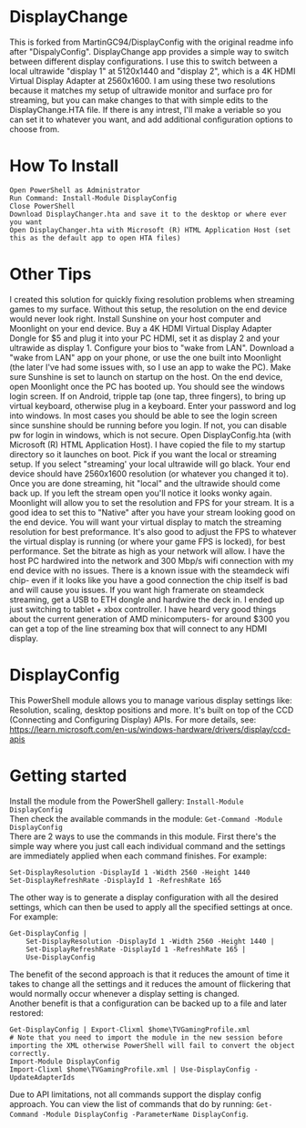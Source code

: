 # DisplayChange
This is forked from MartinGC94/DisplayConfig with the original readme info after "DispalyConfig".
DisplayChange app provides a simple way to switch between different display configurations. 
I use this to switch between a local ultrawide "display 1" at 5120x1440 and "display 2", which is a 4K HDMI Virtual Display Adapter at 2560x1600.
I am using these two resolutions because it matches my setup of ultrawide monitor and surface pro for streaming, but you can make changes to that with simple edits to the DisplayChange.HTA file.
If there is any intrest, I'll make a veriable so you can set it to whatever you want, and add additional configuration options to choose from. 

# How To Install 
```
Open PowerShell as Administrator 
Run Command: Install-Module DisplayConfig
Close PowerShell
Download DisplayChanger.hta and save it to the desktop or where ever you want
Open DisplayChanger.hta with Microsoft (R) HTML Application Host (set this as the default app to open HTA files)
```

# Other Tips 
I created this solution for quickly fixing resolution problems when streaming games to my surface. Without this setup, the resolution on the end device would never look right. 
Install Sunshine on your host computer and Moonlight on your end device. 
Buy a 4K HDMI Virtual Display Adapter Dongle for $5 and plug it into your PC HDMI, set it as display 2 and your ultrawide as display 1.
Configure your bios to "wake from LAN". 
Download a "wake from LAN" app on your phone, or use the one built into Moonlight (the later I've had some issues with, so I use an app to wake the PC). 
Make sure Sunshine is set to launch on startup on the host.
On the end device, open Moonlight once the PC has booted up. You should see the windows login screen. If on Android, tripple tap (one tap, three fingers), to bring up virtual keyboard, otherwise plug in a keyboard. Enter your password and log into windows. In most cases you should be able to see the login screen since sunshine should be running before you login. If not, you can disable pw for login in windows, which is not secure. 
Open DisplayConfig.hta (with Microsoft (R) HTML Application Host). I have copied the file to my startup directory so it launches on boot.
Pick if you want the local or streaming setup. If you select "streaming' your local ultrawide will go black. Your end device should have 2560x1600 resolution (or whatever you changed it to). Once you are done streaming, hit "local" and the ultrawide should come back up. If you left the stream open you'll notice it looks wonky again. 
Moonlight will allow you to set the resolution and FPS for your stream. It is a good idea to set this to "Native" after you have your stream looking good on the end device. You will want your virtual display to match the streaming resolution for best preformance. It's also good to adjust the FPS to whatever the virtual display is running (or where your game FPS is locked), for best performance. Set the bitrate as high as your network will allow. I have the host PC hardwired into the network and 300 Mbp/s wifi connection with my end device with no issues.
There is a known issue with the steamdeck wifi chip- even if it looks like you have a good connection the chip itself is bad and will cause you issues. If you want high framerate on steamdeck streaming, get a USB to ETH dongle and hardwire the deck in. I ended up just switching to tablet + xbox controller. I have heard very good things about the current generation of AMD minicomputers- for around $300 you can get a top of the line streaming box that will connect to any HDMI display.  

# DisplayConfig
This PowerShell module allows you to manage various display settings like: Resolution, scaling, desktop positions and more.
It's built on top of the CCD (Connecting and Configuring Display) APIs. For more details, see: https://learn.microsoft.com/en-us/windows-hardware/drivers/display/ccd-apis

# Getting started
Install the module from the PowerShell gallery: `Install-Module DisplayConfig`  
Then check the available commands in the module: `Get-Command -Module DisplayConfig`  
There are 2 ways to use the commands in this module. First there's the simple way where you just call each individual command and the settings are immediately applied when each command finishes. For example:
```
Set-DisplayResolution -DisplayId 1 -Width 2560 -Height 1440
Set-DisplayRefreshRate -DisplayId 1 -RefreshRate 165
```
The other way is to generate a display configuration with all the desired settings, which can then be used to apply all the specified settings at once. For example:
```
Get-DisplayConfig |
    Set-DisplayResolution -DisplayId 1 -Width 2560 -Height 1440 |
    Set-DisplayRefreshRate -DisplayId 1 -RefreshRate 165 |
    Use-DisplayConfig
```
The benefit of the second approach is that it reduces the amount of time it takes to change all the settings and it reduces the amount of flickering that would normally occur whenever a display setting is changed.  
Another benefit is that a configuration can be backed up to a file and later restored:
```
Get-DisplayConfig | Export-Clixml $home\TVGamingProfile.xml
# Note that you need to import the module in the new session before importing the XML otherwise PowerShell will fail to convert the object correctly.
Import-Module DisplayConfig
Import-Clixml $home\TVGamingProfile.xml | Use-DisplayConfig -UpdateAdapterIds
```
Due to API limitations, not all commands support the display config approach. You can view the list of commands that do by running: `Get-Command -Module DisplayConfig -ParameterName DisplayConfig`.
